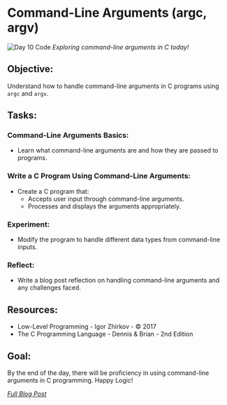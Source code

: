 # Command-Line Arguments (argc, argv)

![Day 10 Code]()
*Exploring command-line arguments in C today!*

## Objective:
Understand how to handle command-line arguments in C programs using `argc` and `argv`.

## Tasks:

### Command-Line Arguments Basics:
  * Learn what command-line arguments are and how they are passed to programs.
  
### Write a C Program Using Command-Line Arguments:
  * Create a C program that:
    - Accepts user input through command-line arguments.
    - Processes and displays the arguments appropriately.

### Experiment:
  * Modify the program to handle different data types from command-line inputs.
  
### Reflect:
  * Write a blog post reflection on handling command-line arguments and any challenges faced.

## Resources:
  - Low-Level Programming - Igor Zhirkov - © 2017
  - The C Programming Language - Dennis & Brian - 2nd Edition

## Goal:
By the end of the day, there will be proficiency in using command-line arguments in C programming. Happy Logic!

*[Full Blog Post](https://blog.sinamathew.tech/series/100days-of-low-level/c-command-line-arguments)*